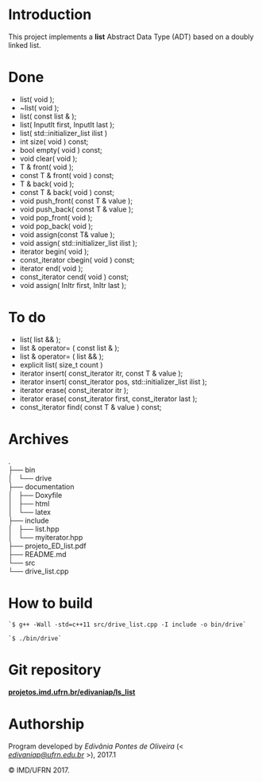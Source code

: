 # Introduction

This project implements a **list** Abstract Data Type (ADT) based on a doubly linked list.

# Done

- list( void );
- ~list( void );
- list( const list & );
- list( InputIt first, InputIt last );
- list( std::initializer_list<T> ilist )
- int size( void ) const; 
- bool empty( void ) const; 
- void clear( void ); 
- T & front( void );
- const T & front( void ) const; 
- T & back( void ); 
- const T & back( void ) const;
- void push_front( const T & value ); 
- void push_back( const T & value ); 
- void pop_front( void ); 
- void pop_back( void ); 
- void assign(const T& value ); 
- void assign( std::initializer_list<T> ilist ); 
- iterator begin( void ); 
- const_iterator cbegin( void ) const; 
- iterator end( void ); 
- const_iterator cend( void ) const; 
- void assign( InItr first, InItr last ); 


# To do

- list( list<T> && );
- list & operator= ( const list<T> & );
- list & operator= ( list<T> && );
- explicit list( size_t count )
- iterator insert( const_iterator itr, const T & value );
- iterator insert( const_iterator pos, std::initializer_list<T> ilist );
- iterator erase( const_iterator itr );
- iterator erase( const_iterator first, const_iterator last );
- const_iterator find( const T & value ) const;

# Archives

.  
├── bin  
│   └── drive  
├── documentation  
│   ├── Doxyfile  
│   ├── html  
│   └── latex  
├── include  
│   ├── list.hpp  
│   └── myiterator.hpp  
├── projeto_ED_list.pdf  
├── README.md  
└── src  
    └── drive_list.cpp  

		
# How to build

	`$ g++ -Wall -std=c++11 src/drive_list.cpp -I include -o bin/drive`

	`$ ./bin/drive`


# Git repository

[**projetos.imd.ufrn.br/edivaniap/ls_list**](http://projetos.imd.ufrn.br/edivaniap/ls_list)


# Authorship

Program developed by _Edivânia Pontes de Oliveira_ (< *edivaniap@ufrn.edu.br* >), 2017.1

&copy; IMD/UFRN 2017.
